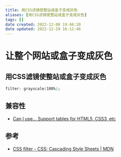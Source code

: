 ```yaml
---
title: 用CSS滤镜使整站或盒子变成灰色
aliases: [用CSS滤镜使整站或盒子变成灰色]
tags: []
date created: 2022-12-08 19:46:20
date updated: 2022-12-29 16:12:46
---
```


# 让整个网站或盒子变成灰色

## 用CSS滤镜使整站或盒子变成灰色

```css
filter: grayscale(100%);
```

## 兼容性

- [Can I use... Support tables for HTML5, CSS3, etc](https://caniuse.com/?search=filter)

## 参考

- [CSS filter - CSS: Cascading Style Sheets | MDN](https://developer.mozilla.org/en-US/docs/Web/CSS/filter)
